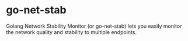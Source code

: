 # go-net-stab
Golang Network Stability Monitor (or go-net-stab) lets you easily monitor the network quality and stability to multiple endpoints.